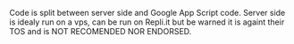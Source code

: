 Code is split between server side and Google App Script code. Server side is idealy run on a vps, can be run on Repli.it but be warned it is againt their TOS and is NOT RECOMENDED NOR ENDORSED.
